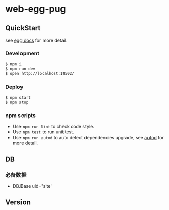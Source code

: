 # web-egg-pug

## QuickStart

<!-- add docs here for user -->

see [egg docs][egg] for more detail.

### Development

```bash
$ npm i
$ npm run dev
$ open http://localhost:18502/
```

### Deploy

```bash
$ npm start
$ npm stop
```

### npm scripts

- Use `npm run lint` to check code style.
- Use `npm test` to run unit test.
- Use `npm run autod` to auto detect dependencies upgrade, see [autod](https://www.npmjs.com/package/autod) for more detail.

[egg]: https://eggjs.org

## DB

### 必备数据

- DB.Base uid='site'

## Version
